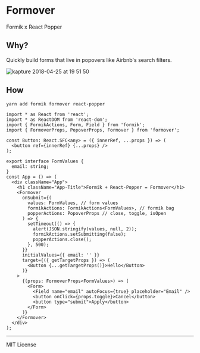 # Formover

Formik x React Popper

## Why?

Quickly build forms that live in popovers like Airbnb's search filters.

![kapture 2018-04-25 at 19 51 50](https://user-images.githubusercontent.com/4060187/39278604-23811ea2-48c2-11e8-9fbe-b8f2b5f7a888.gif)

## How

```
yarn add formik formover react-popper
```

```tsx
import * as React from 'react';
import * as ReactDOM from 'react-dom';
import { FormikActions, Form, Field } from 'formik';
import { FormoverProps, PopoverProps, Formover } from 'formover';

const Button: React.SFC<any> = ({ innerRef, ...props }) => (
  <button ref={innerRef} {...props} />
);

export interface FormValues {
  email: string;
}
const App = () => (
  <div className="App">
    <h1 className="App-Title">Formik + React-Popper = Formover</h1>
    <Formover
      onSubmit={(
        values: FormValues, // form values
        formikActions: FormikActions<FormValues>, // formik bag
        popperActions: PopoverProps // close, toggle, isOpen
      ) => {
        setTimeout(() => {
          alert(JSON.stringify(values, null, 2));
          formikActions.setSubmitting(false);
          popperActions.close();
        }, 500);
      }}
      initialValues={{ email: '' }}
      target={({ getTargetProps }) => (
        <Button {...getTargetProps()}>Hello</Button>
      )}
    >
      {(props: FormoverProps<FormValues>) => (
        <Form>
          <Field name="email" autoFocus={true} placeholder="Email" />
          <button onClick={props.toggle}>Cancel</button>
          <button type="submit">Apply</button>
        </Form>
      )}
    </Formover>
  </div>
);
```

---

MIT License
